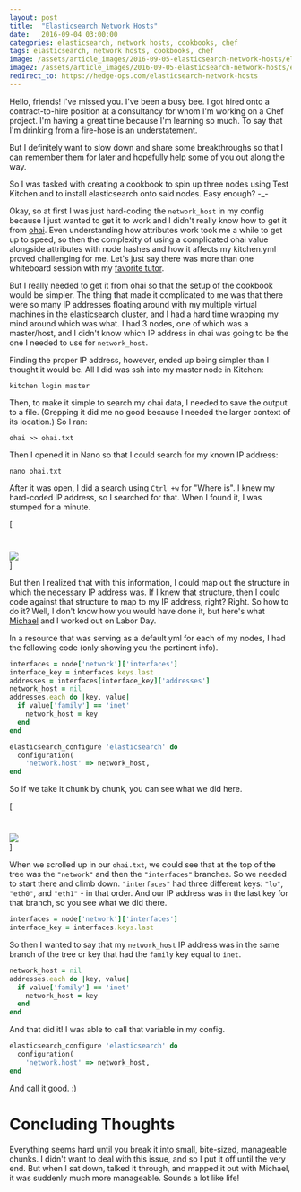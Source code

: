 ```yaml
---
layout: post
title:  "Elasticsearch Network Hosts"
date:   2016-09-04 03:00:00
categories: elasticsearch, network hosts, cookbooks, chef
tags: elasticsearch, network hosts, cookbooks, chef
image: /assets/article_images/2016-09-05-elasticsearch-network-hosts/elasticsearch.jpg
image2: /assets/article_images/2016-09-05-elasticsearch-network-hosts/elasticsearch-mobile.jpg
redirect_to: https://hedge-ops.com/elasticsearch-network-hosts
---
```

Hello, friends! I've missed you. I've been a busy bee. I got hired onto a contract-to-hire position at a consultancy for whom I'm working on a Chef project. I'm having a great time because I'm learning so much. To say that I'm drinking from a fire-hose is an understatement.

But I definitely want to slow down and share some breakthroughs so that I can remember them for later and hopefully help some of you out along the way. 

So I was tasked with creating a cookbook to spin up three nodes using Test Kitchen and to install elasticsearch onto said nodes. Easy enough? -_- 

Okay, so at first I was just hard-coding the `network_host` in my config because I just wanted to get it to work and I didn't really know how to get it from [ohai](https://docs.chef.io/ohai.html). Even understanding how attributes work took me a while to get up to speed, so then the complexity of using a complicated ohai value alongside attributes with node hashes and how it affects my kitchen.yml proved challenging for me. Let's just say there was more than one whiteboard session with my [favorite tutor](http://hedge-ops.com). 

But I really needed to get it from ohai so that the setup of the cookbook would be simpler. The thing that made it complicated to me was that there were so many IP addresses floating around with my multiple virtual machines in the elasticsearch cluster, and I had a hard time wrapping my mind around which was what. I had 3 nodes, one of which was a master/host, and I didn't know which IP address in ohai was going to be the one I needed to use for `network_host`.

Finding the proper IP address, however, ended up being simpler than I thought it would be. All I did was ssh into my master node in Kitchen:

`kitchen login master` 

Then, to make it simple to search my ohai data, I needed to save the output to a file. (Grepping it did me no good because I needed the larger context of its location.) So I ran:

`ohai >> ohai.txt`

Then I opened it in Nano so that I could search for my known IP address:

`nano ohai.txt`

After it was open, I did a search using `Ctrl +w` for "Where is". I knew my hard-coded IP address, so I searched for that. When I found it, I was stumped for a minute.

[<img src='/assets/article_images/2016-09-05-elasticsearch-network-hosts/ohai-ip.png' style='display: block; margin-left: auto; margin-right: auto; padding-top: 40px' />]

But then I realized that with this information, I could map out the structure in which the necessary IP address was. If I knew that structure, then I could code against that structure to map to my IP address, right? Right. So how to do it? Well, I don't know how you would have done it, but here's what [Michael](http://hedge-ops.com) and I worked out on Labor Day.

In a resource that was serving as a default yml for each of my nodes, I had the following code (only showing you the pertinent info). 


```ruby
interfaces = node['network']['interfaces']
interface_key = interfaces.keys.last
addresses = interfaces[interface_key]['addresses']
network_host = nil
addresses.each do |key, value|
  if value['family'] == 'inet'
    network_host = key
  end
end

elasticsearch_configure 'elasticsearch' do
  configuration(
    'network.host' => network_host,
end
```

So if we take it chunk by chunk, you can see what we did here. 

[<img src='/assets/article_images/2016-09-05-elasticsearch-network-hosts/ohai-network.png' style='display: block; margin-left: auto; margin-right: auto; padding-top: 40px' />]

When we scrolled up in our `ohai.txt`, we could see that at the top of the tree was the `"network"` and then the `"interfaces"` branches. So we needed to start there and climb down. `"interfaces"` had three different keys: `"lo"`, `"eth0"`, and `"eth1"` - in that order. And our IP address was in the last key for that branch, so you see what we did there.

```ruby
interfaces = node['network']['interfaces']
interface_key = interfaces.keys.last
```

So then I wanted to say that my `network_host` IP address was in the same branch of the tree or key that had the `family` key equal to `inet`.  

```ruby
network_host = nil
addresses.each do |key, value|
  if value['family'] == 'inet'
    network_host = key
  end
end
```

And that did it! I was able to call that variable in my config.

```ruby
elasticsearch_configure 'elasticsearch' do
  configuration(
    'network.host' => network_host,
end
``` 

And call it good. :)

# Concluding Thoughts
Everything seems hard until you break it into small, bite-sized, manageable chunks. I didn't want to deal with this issue, and so I put it off until the very end. But when I sat down, talked it through, and mapped it out with Michael, it was suddenly much more manageable. Sounds a lot like life!
